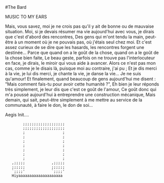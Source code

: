 #The Bard

MUSIC TO MY EARS


Mais, vous savez, moi je ne crois pas
qu'il y ait de bonne ou de mauvaise situation.
Moi, si je devais résumer ma vie aujourd'hui avec vous,
je dirais que c'est d'abord des rencontres,
Des gens qui m'ont tendu la main,
peut-être à un moment où je ne pouvais pas, où j'étais seul chez moi.
Et c'est assez curieux de se dire que les hasards,
les rencontres forgent une destinée...
Parce que quand on a le goût de la chose,
quand on a le goût de la chose bien faite,
Le beau geste, parfois on ne trouve pas l'interlocuteur en face,
je dirais, le miroir qui vous aide à avancer.
Alors ce n'est pas mon cas, comme je le disais là,
puisque moi au contraire, j'ai pu ;
Et je dis merci à la vie, je lui dis merci,
je chante la vie, je danse la vie... Je ne suis qu'amour!
Et finalement, quand beaucoup de gens aujourd'hui me disent :
"Mais comment fais-tu pour avoir cette humanité ?",
Eh bien je leur réponds très simplement,
je leur dis que c'est ce goût de l'amour,
Ce goût donc qui m'a poussé aujourd'hui
à entreprendre une construction mécanique,
Mais demain, qui sait, peut-être simplement
à me mettre au service de la communauté,
à faire le don, le don de soi...

Aegis Init....



            ;;;;;;;;;;;;;;;;;;; 
            ;;;;;;;;;;;;;;;;;;;
            ;                 ;
            ;                 ;
            ;                 ;
            ;                 ;
            ;                 ;
            ;                 ;
            ;                 ;
       ,;;;;;            ,;;;;;
       ;;;;;;            ;;;;;;
       `;;;;'            `;;;;' 
       Hiyaaaaaaaaaaaaaaaaaaaa